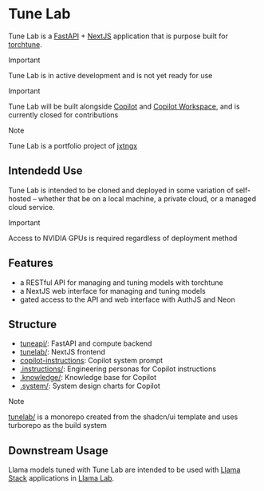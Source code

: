 # Tune Lab

Tune Lab is a [FastAPI](https://fastapi.tiangolo.com) + [NextJS](https://nextjs.org) application that is purpose built for [torchtune](https://github.com/pytorch/torchtune).

> [!IMPORTANT]
> Tune Lab is in active development and is not yet ready for use

> [!IMPORTANT]
> Tune Lab will be built alongside [Copilot](https://github.com/features/copilot) and [Copilot Workspace](https://githubnext.com/projects/copilot-workspace), and is currently closed for contributions

> [!NOTE]
> Tune Lab is a portfolio project of [jxtngx](https://github.com/jxtngx)

## Intendedd Use

Tune Lab is intended to be cloned and deployed in some variation of self-hosted – whether that be on a local machine, a private cloud, or a managed cloud service. 

> [!IMPORTANT]
> Access to NVIDIA GPUs is required regardless of deployment method


## Features

- a RESTful API for managing and tuning models with torchtune
- a NextJS web interface for managing and tuning models
- gated access to the API and web interface with AuthJS and Neon

## Structure

- [tuneapi/](./tuneapi): FastAPI and compute backend
- [tunelab/](./tunelab): NextJS frontend
- [copilot-instructions](.github/copilot-instructions.md): Copilot system prompt
- [.instructions/](./.instructions): Engineering personas for Copilot instructions
- [.knowledge/](./.knowledge): Knowledge base for Copilot
- [.system/](./.system): System design charts for Copilot

> [!NOTE]
> [tunelab/](./tunelab) is a monorepo created from the shadcn/ui template and uses turborepo as the build system

## Downstream Usage

Llama models tuned with Tune Lab are intended to be used with [Llama Stack](https://github.com/meta-llama/llama-stack) applications in [Llama Lab](https://github.com/theosis-ai/llama-lab).
